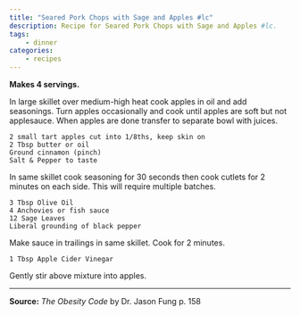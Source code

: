 ```yaml
---
title: "Seared Pork Chops with Sage and Apples #lc"
description: Recipe for Seared Pork Chops with Sage and Apples #lc.
tags:
    - dinner
categories:
    - recipes
---
```


**Makes 4 servings.**

In large skillet over medium-high heat cook apples in oil and add seasonings.
Turn apples occasionally and cook until apples are soft but not applesauce.
When apples are done transfer to separate bowl with juices.

```
2 small tart apples cut into 1/8ths, keep skin on
2 Tbsp butter or oil
Ground cinnamon (pinch)
Salt & Pepper to taste
```

In same skillet cook seasoning for 30 seconds then cook cutlets for 2 minutes
on each side. This will require multiple batches.

```
3 Tbsp Olive Oil
4 Anchovies or fish sauce
12 Sage Leaves
Liberal grounding of black pepper
```

Make sauce in trailings in same skillet. Cook for 2 minutes.

```
1 Tbsp Apple Cider Vinegar
```

Gently stir above mixture into apples.

--- 

**Source:** _The Obesity Code_ by Dr. Jason Fung p. 158

